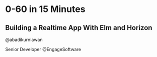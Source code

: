 
# 0-60 in 15 Minutes
## Building a Realtime App With Elm and Horizon

@abadikurniawan

Senior Developer 
@EngageSoftware